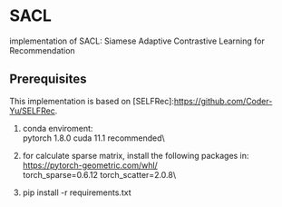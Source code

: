 # SACL
implementation of SACL: Siamese Adaptive Contrastive Learning for Recommendation

## Prerequisites
This implementation is based on [SELFRec]:https://github.com/Coder-Yu/SELFRec. 
1. conda enviroment:\
pytorch 1.8.0 cuda 11.1 recommended\

2. for calculate sparse matrix, install the following packages in: <https://pytorch-geometric.com/whl/>\
torch_sparse=0.6.12 torch_scatter=2.0.8\

4. pip install -r requirements.txt


